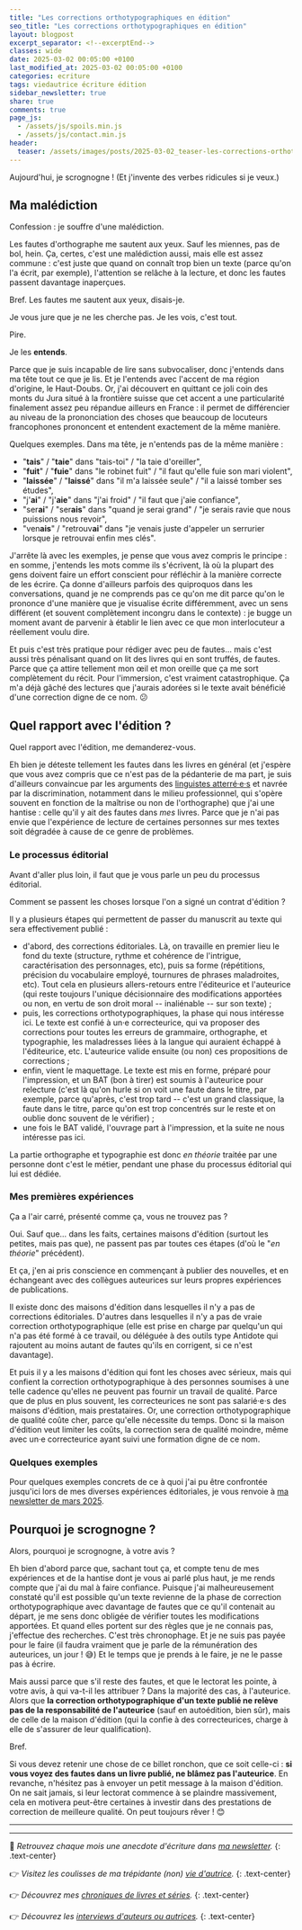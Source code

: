 ```yaml
---
title: "Les corrections orthotypographiques en édition"
seo_title: "Les corrections orthotypographiques en édition"
layout: blogpost
excerpt_separator: <!--excerptEnd-->
classes: wide
date: 2025-03-02 00:05:00 +0100
last_modified_at: 2025-03-02 00:05:00 +0100
categories: ecriture
tags: viedautrice écriture édition
sidebar_newsletter: true
share: true
comments: true
page_js:
  - /assets/js/spoils.min.js
  - /assets/js/contact.min.js
header:
  teaser: /assets/images/posts/2025-03-02_teaser-les-corrections-orthotypographiques-en-edition.webp
---
```

Aujourd'hui, je scrognogne&nbsp;! (Et j'invente des verbes ridicules si je veux.)
<!--excerptEnd-->

## Ma malédiction

Confession&nbsp;: je souffre d'une malédiction.

Les fautes d'orthographe me sautent aux yeux. Sauf les miennes, pas de bol, hein. Ça, certes, c'est une malédiction aussi, mais elle est assez commune&nbsp;: c'est juste que quand on connaît trop bien un texte (parce qu'on l'a écrit, par exemple), l'attention se relâche à la lecture, et donc les fautes passent davantage inaperçues.

Bref. Les fautes me sautent aux yeux, disais-je.

Je vous jure que je ne les cherche pas. Je les vois, c'est tout.

Pire.

Je les **entends**.

Parce que je suis incapable de lire sans subvocaliser, donc j'entends dans ma tête tout ce que je lis. Et je l'entends avec l'accent de ma région d'origine, le Haut-Doubs. Or, j'ai découvert en quittant ce joli coin des monts du Jura situé à la frontière suisse que cet accent a une particularité finalement assez peu répandue ailleurs en France&nbsp;: il permet de différencier au niveau de la prononciation des choses que beaucoup de locuteurs francophones prononcent et entendent exactement de la même manière.

Quelques exemples. Dans ma tête, je n'entends pas de la même manière&nbsp;:
- "**tais**" / "**taie**" dans "tais-toi" / "la taie d'oreiller",
- "**fuit**" / "**fuie**" dans "le robinet fuit" / "il faut qu'elle fuie son mari violent",
- "**laissée**" / "**laissé**" dans "il m'a laissée seule" / "il a laissé tomber ses études",
- "j'**ai**" / "j'**aie**" dans "j'ai froid" / "il faut que j'aie confiance",
- "ser**ai**" / "ser**ais**" dans "quand je serai grand" / "je serais ravie que nous puissions nous revoir",
- "ven**ais**" / "retrouv**ai**" dans "je venais juste d'appeler un serrurier lorsque je retrouvai enfin mes clés".

J'arrête là avec les exemples, je pense que vous avez compris le principe&nbsp;: en somme, j'entends les mots comme ils s'écrivent, là où la plupart des gens doivent faire un effort conscient pour réfléchir à la manière correcte de les écrire. Ça donne d'ailleurs parfois des quiproquos dans les conversations, quand je ne comprends pas ce qu'on me dit parce qu'on le prononce d'une manière que je visualise écrite différemment, avec un sens différent (et souvent complètement incongru dans le contexte)&nbsp;: je bugge un moment avant de parvenir à établir le lien avec ce que mon interlocuteur a réellement voulu dire.

Et puis c'est très pratique pour rédiger avec peu de fautes&hellip; mais c'est aussi très pénalisant quand on lit des livres qui en sont truffés, de fautes. Parce que ça attire tellement mon &oelig;il et mon oreille que ça me sort complètement du récit. Pour l'immersion, c'est vraiment catastrophique. Ça m'a déjà gâché des lectures que j'aurais adorées si le texte avait bénéficié d'une correction digne de ce nom. 😕


## Quel rapport avec l'édition&nbsp;?

Quel rapport avec l'édition, me demanderez-vous.

Eh bien je déteste tellement les fautes dans les livres en général (et j'espère que vous avez compris que ce n'est pas de la pédanterie de ma part, je suis d'ailleurs convaincue par les arguments des <a href="https://www.tract-linguistes.org/" target="_blank">linguistes atterré·e·s</a> et navrée par la discrimination, notamment dans le milieu professionnel, qui s'opère souvent en fonction de la maîtrise ou non de l'orthographe) que j'ai une hantise&nbsp;: celle qu'il y ait des fautes dans *mes* livres. Parce que je n'ai pas envie que l'expérience de lecture de certaines personnes sur mes textes soit dégradée à cause de ce genre de problèmes.

### Le processus éditorial

Avant d'aller plus loin, il faut que je vous parle un peu du processus éditorial.

Comment se passent les choses lorsque l'on a signé un contrat d'édition&nbsp;?

Il y a plusieurs étapes qui permettent de passer du manuscrit au texte qui sera effectivement publié&nbsp;:
- d'abord, des corrections éditoriales. Là, on travaille en premier lieu le fond du texte (structure, rythme et cohérence de l'intrigue, caractérisation des personnages, etc), puis sa forme (répétitions, précision du vocabulaire employé, tournures de phrases  maladroites, etc). Tout cela en plusieurs allers-retours entre l'éditeurice et l'auteurice (qui reste toujours l'unique décisionnaire des modifications apportées ou non, en vertu de son droit moral -- inaliénable -- sur son texte)&nbsp;;
- puis, les corrections orthotypographiques, la phase qui nous intéresse ici. Le texte est confié à un·e correcteurice, qui va proposer des corrections pour toutes les erreurs de grammaire, orthographe, et typographie, les maladresses liées à la langue qui auraient échappé à l'éditeurice, etc. L'auteurice valide ensuite (ou non) ces propositions de corrections&nbsp;;
- enfin, vient le maquettage. Le texte est mis en forme, préparé pour l'impression, et un BAT (bon à tirer) est soumis à l'auteurice pour relecture (c'est là qu'on hurle si on voit une faute dans le titre, par exemple, parce qu'après, c'est trop tard -- c'est un grand classique, la faute dans le titre, parce qu'on est trop concentrés sur le reste et on oublie donc souvent de le vérifier)&nbsp;;
- une fois le BAT validé, l'ouvrage part à l'impression, et la suite ne nous intéresse pas ici.

La partie orthographe et typographie est donc *en théorie* traitée par une personne dont c'est le métier, pendant une phase du processus éditorial qui lui est dédiée.

### Mes premières expériences

Ça a l'air carré, présenté comme ça, vous ne trouvez pas&nbsp;?

Oui. Sauf que&hellip; dans les faits, certaines maisons d'édition (surtout les petites, mais pas que), ne passent pas par toutes ces étapes (d'où le "*en théorie*" précédent).

Et ça, j'en ai pris conscience en commençant à publier des nouvelles, et en échangeant avec des collègues auteurices sur leurs propres expériences de publications.

Il existe donc des maisons d'édition dans lesquelles il n'y a pas de corrections éditoriales. D'autres dans lesquelles il n'y a pas de vraie correction orthotypographique (elle est prise en charge par quelqu'un qui n'a pas été formé à ce travail, ou déléguée à des outils type Antidote qui rajoutent au moins autant de fautes qu'ils en corrigent, si ce n'est davantage).

Et puis il y a les maisons d'édition qui font les choses avec sérieux, mais qui confient la correction orthotypographique à des personnes soumises à une telle cadence qu'elles ne peuvent pas fournir un travail de qualité. Parce que de plus en plus souvent, les correcteurices ne sont pas salarié·e·s des maisons d'édition, mais prestataires. Or, une correction orthotypographique de qualité coûte cher, parce qu'elle nécessite du temps. Donc si la maison d'édition veut limiter les coûts, la correction sera de qualité moindre, même avec un·e correcteurice ayant suivi une formation digne de ce nom.

### Quelques exemples

Pour quelques exemples concrets de ce à quoi j'ai pu être confrontée jusqu'ici lors de mes diverses expériences éditoriales, je vous renvoie à [ma newsletter de mars 2025](/newsletter/2025-03-02/#les-corrections-orthotypographiques).


## Pourquoi je scrognogne&nbsp;?

Alors, pourquoi je scrognogne, à votre avis&nbsp;?

Eh bien d'abord parce que, sachant tout ça, et compte tenu de mes expériences et de la hantise dont je vous ai parlé plus haut, je me rends compte que j'ai du mal à faire confiance.
Puisque j'ai malheureusement constaté qu'il est possible qu'un texte revienne de la phase de correction orthotypographique avec davantage de fautes que ce qu'il contenait au départ, je me sens donc obligée de vérifier toutes les modifications apportées. Et quand elles portent sur des règles que je ne connais pas, j'effectue des recherches. C'est très chronophage. Et je ne suis pas payée pour le faire (il faudra vraiment que je parle de la rémunération des auteurices, un jour&nbsp;! 😅) Et le temps que je prends à le faire, je ne le passe pas à écrire.

Mais aussi parce que s'il reste des fautes, et que le lectorat les pointe, à votre avis, à qui va-t-il les attribuer&nbsp;? Dans la majorité des cas, à l'auteurice. Alors que **la correction orthotypographique d'un texte publié ne relève pas de la responsabilité de l'auteurice** (sauf en autoédition, bien sûr), mais de celle de la maison d'édition (qui la confie à des correcteurices, charge à elle de s'assurer de leur qualification).

Bref.

Si vous devez retenir une chose de ce billet ronchon, que ce soit celle-ci&nbsp;: **si vous voyez des fautes dans un livre publié, ne blâmez pas l'auteurice**. En revanche, n'hésitez pas à envoyer un petit message à la maison d'édition. On ne sait jamais, si leur lectorat commence à se plaindre massivement, cela en motivera peut-être certaines à investir dans des prestations de correction de meilleure qualité. On peut toujours rêver&nbsp;! 😊


---
---
📨 *Retrouvez chaque mois une anecdote d'écriture dans [ma newsletter](/newsletter).*
{: .text-center}

👉 *Visitez les coulisses de ma trépidante (non) [vie d'autrice](/blog/tags#viedautrice).*
{: .text-center}

👉 *Découvrez mes [chroniques de livres et séries](/blog/tags#chronique).*
{: .text-center}

👉 *Découvrez les [interviews d'auteurs ou autrices](/blog/tags#interview).*
{: .text-center}
